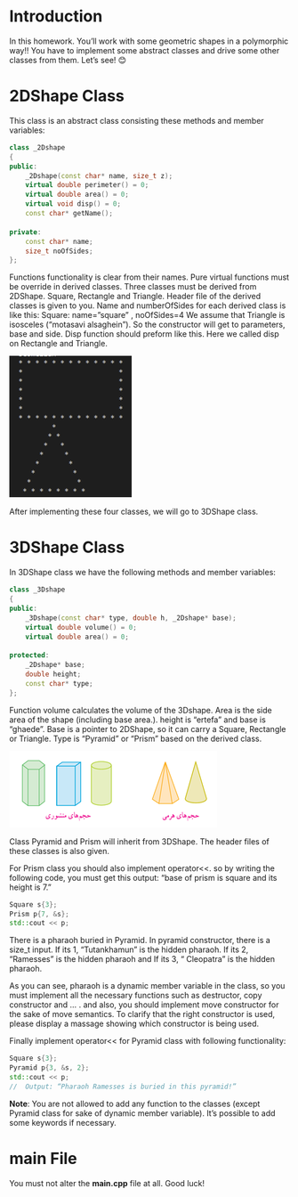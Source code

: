 
# Introduction
In this homework. You’ll work with some geometric shapes in a polymorphic way!! You have to implement some abstract classes and drive some other classes from them. Let’s see! 😊

# 2DShape Class
This class is an abstract class consisting these methods and member variables:

```c++
class _2Dshape
{
public:
    _2Dshape(const char* name, size_t z);
    virtual double perimeter() = 0;
    virtual double area() = 0;
    virtual void disp() = 0;
    const char* getName();
    
private:    
    const char* name; 
    size_t noOfSides;
};
```

Functions functionality is clear from their names. Pure virtual functions must be override in derived classes. Three classes must be derived from 2DShape. Square, Rectangle and Triangle. 
Header file of the derived classes is given to you. Name and numberOfSides for each derived class is like this: 
Square: name=”square” ,  noOfSides=4
We assume that Triangle is isosceles (“motasavi alsaghein”). So the constructor will get to parameters, base and side.
Disp function should preform like this. Here we called disp on Rectangle and Triangle.

<img src="stuff/f1.png">

After implementing these four classes, we will go to 3DShape class.

#  3DShape Class

In 3DShape class we have the following methods and member variables:

```c++
class _3Dshape
{
public:
    _3Dshape(const char* type, double h, _2Dshape* base);
    virtual double volume() = 0;
    virtual double area() = 0;
    
protected:
    _2Dshape* base;
    double height;
    const char* type;
};
```

Function volume calculates the volume of the 3Dshape. Area is the side area of the shape (including base area.). height is “ertefa” and base is “ghaede”. Base is a pointer to 2DShape, so it can carry a Square, Rectangle or Triangle. Type is “Pyramid” or “Prism” based on the derived class.

<img src="stuff/f2.png">

Class Pyramid and Prism will inherit from 3DShape. The header files of these classes is also given.

For Prism class you should also implement operator<<. so by writing the following code, you must get this output: “base of prism is square and its height is 7.”

```c++
Square s{3};
Prism p{7, &s};
std::cout << p;
```

There is a pharaoh buried in Pyramid. In pyramid constructor, there is a size_t input. If its 1, “Tutankhamun” is the hidden pharaoh. If its 2, “Ramesses” is the hidden pharaoh and If its 3, “ Cleopatra” is the hidden pharaoh. 

As you can see, pharaoh is a dynamic member variable in the class, so you must implement all the necessary functions such as destructor, copy constructor and … . and also, you should implement move constructor for the sake of move semantics. To clarify that the right constructor is used, please display a massage showing which constructor is being used.

Finally implement operator<< for Pyramid class with following functionality:

```c++
Square s{3};
Pyramid p{3, &s, 2};
std::cout << p;
//  Output: “Pharaoh Ramesses is buried in this pyramid!”
```

**Note**: You are not allowed to add any function to the classes (except Pyramid class for sake of dynamic member variable). It’s possible to add some keywords if necessary. 

# main File
You must not alter the **main.cpp** file at all. Good luck!
